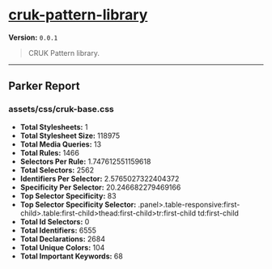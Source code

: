 # [cruk-pattern-library]( https://github.com/CRUKorg/cruk-pattern-library )

**Version:** `0.0.1`

> CRUK Pattern library.

* * *

## Parker Report

### assets/css/cruk-base.css

- **Total Stylesheets:** 1
- **Total Stylesheet Size:** 118975
- **Total Media Queries:** 13
- **Total Rules:** 1466
- **Selectors Per Rule:** 1.747612551159618
- **Total Selectors:** 2562
- **Identifiers Per Selector:** 2.5765027322404372
- **Specificity Per Selector:** 20.246682279469166
- **Top Selector Specificity:** 83
- **Top Selector Specificity Selector:** .panel>.table-responsive:first-child>.table:first-child>thead:first-child>tr:first-child td:first-child
- **Total Id Selectors:** 0
- **Total Identifiers:** 6555
- **Total Declarations:** 2684
- **Total Unique Colors:** 104
- **Total Important Keywords:** 68
